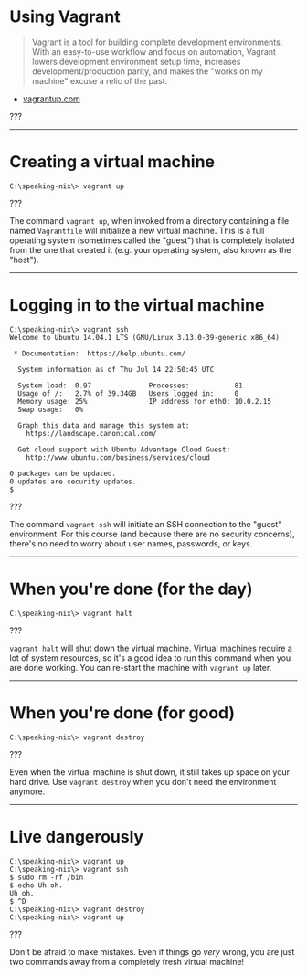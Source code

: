 # Using Vagrant

> Vagrant is a tool for building complete development environments. With an
> easy-to-use workflow and focus on automation, Vagrant lowers development
> environment setup time, increases development/production parity, and makes
> the "works on my machine" excuse a relic of the past.

- [vagrantup.com](https://www.vagrantup.com/)

???

---

# Creating a virtual machine

```
C:\speaking-nix\> vagrant up
```

???

The command `vagrant up`, when invoked from a directory containing a file named
`Vagrantfile` will initialize a new virtual machine. This is a full operating
system (sometimes called the "guest") that is completely isolated from the one
that created it (e.g. your operating system, also known as the "host").

---

# Logging in to the virtual machine

```
C:\speaking-nix\> vagrant ssh
Welcome to Ubuntu 14.04.1 LTS (GNU/Linux 3.13.0-39-generic x86_64)

 * Documentation:  https://help.ubuntu.com/

  System information as of Thu Jul 14 22:50:45 UTC

  System load:  0.97              Processes:           81
  Usage of /:   2.7% of 39.34GB   Users logged in:     0
  Memory usage: 25%               IP address for eth0: 10.0.2.15
  Swap usage:   0%

  Graph this data and manage this system at:
    https://landscape.canonical.com/

  Get cloud support with Ubuntu Advantage Cloud Guest:
    http://www.ubuntu.com/business/services/cloud

0 packages can be updated.
0 updates are security updates.
$
```

???

The command `vagrant ssh` will initiate an SSH connection to the "guest"
environment. For this course (and because there are no security concerns),
there's no need to worry about user names, passwords, or keys.

---

# When you're done (for the day)

```
C:\speaking-nix\> vagrant halt
```

???

`vagrant halt` will shut down the virtual machine. Virtual machines require a
lot of system resources, so it's a good idea to run this command when you are
done working. You can re-start the machine with `vagrant up` later.

---

# When you're done (for good)

```
C:\speaking-nix\> vagrant destroy
```

???

Even when the virtual machine is shut down, it still takes up space on your
hard drive. Use `vagrant destroy` when you don't need the environment anymore.

---

# Live dangerously

```
C:\speaking-nix\> vagrant up
C:\speaking-nix\> vagrant ssh
$ sudo rm -rf /bin
$ echo Uh oh.
Uh oh.
$ ^D
C:\speaking-nix\> vagrant destroy
C:\speaking-nix\> vagrant up
```

???

Don't be afraid to make mistakes. Even if things go *very* wrong, you are just
two commands away from a completely fresh virtual machine!
